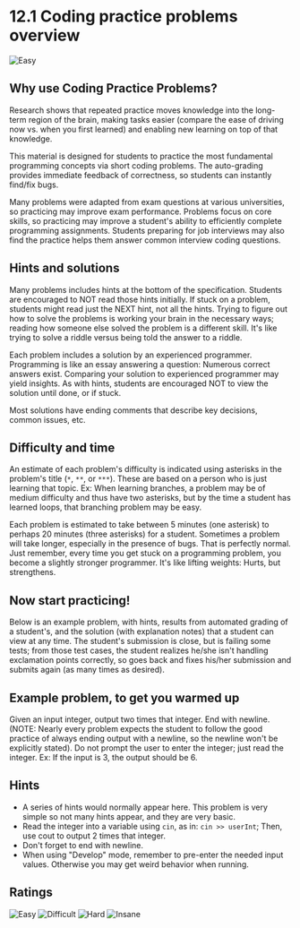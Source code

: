 # 12.1 Coding practice problems overview
![Easy]

## Why use Coding Practice Problems?
Research shows that repeated practice moves knowledge into the long-term region of the brain, making tasks easier (compare the ease of driving now vs. when you first learned) and enabling new learning on top of that knowledge.

This material is designed for students to practice the most fundamental programming concepts via short coding problems. The auto-grading provides immediate feedback of correctness, so students can instantly find/fix bugs.

Many problems were adapted from exam questions at various universities, so practicing may improve exam performance. Problems focus on core skills, so practicing may improve a student's ability to efficiently complete programming assignments. Students preparing for job interviews may also find the practice helps them answer common interview coding questions.

## Hints and solutions
Many problems includes hints at the bottom of the specification. Students are encouraged to NOT read those hints initially. If stuck on a problem, students might read just the NEXT hint, not all the hints. Trying to figure out how to solve the problems is working your brain in the necessary ways; reading how someone else solved the problem is a different skill. It's like trying to solve a riddle versus being told the answer to a riddle.

Each problem includes a solution by an experienced programmer. Programming is like an essay answering a question: Numerous correct answers exist. Comparing your solution to experienced programmer may yield insights. As with hints, students are encouraged NOT to view the solution until done, or if stuck.

Most solutions have ending comments that describe key decisions, common issues, etc.

## Difficulty and time
An estimate of each problem's difficulty is indicated using asterisks in the problem's title (`*`, `**`, or `***`). These are based on a person who is just learning that topic. Ex: When learning branches, a problem may be of medium difficulty and thus have two asterisks, but by the time a student has learned loops, that branching problem may be easy.

Each problem is estimated to take between 5 minutes (one asterisk) to perhaps 20 minutes (three asterisks) for a student. Sometimes a problem will take longer, especially in the presence of bugs. That is perfectly normal. Just remember, every time you get stuck on a programming problem, you become a slightly stronger programmer. It's like lifting weights: Hurts, but strengthens.

## Now start practicing!
Below is an example problem, with hints, results from automated grading of a student's, and the solution (with explanation notes) that a student can view at any time. The student's submission is close, but is failing some tests; from those test cases, the student realizes he/she isn't handling exclamation points correctly, so goes back and fixes his/her submission and submits again (as many times as desired).

## Example problem, to get you warmed up
Given an input integer, output two times that integer. End with newline. (NOTE: Nearly every problem expects the student to follow the good practice of always ending output with a newline, so the newline won't be explicitly stated). Do not prompt the user to enter the integer; just read the integer. Ex: If the input is 3, the output should be 6.

## Hints
* A series of hints would normally appear here. This problem is very simple so not many hints appear, and they are very basic.
* Read the integer into a variable using `cin`, as in: `cin >> userInt`; Then, use cout to output 2 times that integer.
* Don't forget to end with newline.
* When using "Develop" mode, remember to pre-enter the needed input values. Otherwise you may get weird behavior when running.

## Ratings
![Easy] ![Difficult] ![Hard] ![Insane]

[Easy]: https://flat.badgen.net/badge/Easy/★☆☆☆/green
[Difficult]: https://flat.badgen.net/badge/Difficult/★★☆☆/yellow
[Hard]: https://flat.badgen.net/badge/Hard/★★★☆/red
[Insane]: https://flat.badgen.net/badge/Insane/★★★★/black